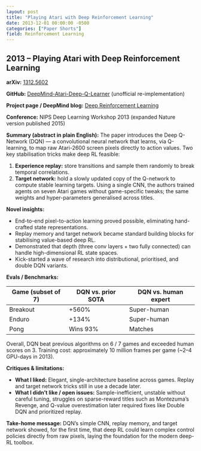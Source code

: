 ```yaml
---
layout: post
title: "Playing Atari with Deep Reinforcement Learning"
date: 2013-12-01 00:00:00 -0500
categories: ["Paper Shorts"]
field: Reinforcement Learning
---
```


## 2013 – Playing Atari with Deep Reinforcement Learning

**arXiv:** [1312.5602](https://arxiv.org/abs/1312.5602)

**GitHub:** [DeepMind-Atari-Deep-Q-Learner](https://github.com/kuz/DeepMind-Atari-Deep-Q-Learner) (unofficial re-implementation)

**Project page / DeepMind blog:** [Deep Reinforcement Learning](https://deepmind.com/blog/deep-reinforcement-learning)

**Conference:** NIPS Deep Learning Workshop 2013 (expanded Nature version published 2015)

**Summary (abstract in plain English):** The paper introduces the Deep Q-Network (DQN) — a convolutional neural network that learns, via Q-learning, to map raw Atari-2600 screen pixels directly to action values. Two key stabilisation tricks make deep RL feasible:
1. **Experience replay:** store transitions and sample them randomly to break temporal correlations.
2. **Target network:** hold a slowly updated copy of the Q-network to compute stable learning targets.
Using a single CNN, the authors trained agents on seven Atari games without game-specific tweaks; the same weights and hyper-parameters generalised across titles.

**Novel insights:**
- End-to-end pixel-to-action learning proved possible, eliminating hand-crafted state representations.
- Replay memory and target network became standard building blocks for stabilising value-based deep RL.
- Demonstrated that depth (three conv layers + two fully connected) can handle high-dimensional RL state spaces.
- Kick-started a wave of research into distributional, prioritised, and double DQN variants.

**Evals / Benchmarks:**

| Game (subset of 7) | DQN vs. prior SOTA | DQN vs. human expert |
| ------------------ | ------------------ | -------------------- |
| Breakout | +560% | Super-human |
| Enduro | +134% | Super-human |
| Pong | Wins 93% | Matches |

Overall, DQN beat previous algorithms on 6 / 7 games and exceeded human scores on 3. Training cost: approximately 10 million frames per game (~2–4 GPU-days in 2013).

**Critiques & limitations:**
- **What I liked:** Elegant, single-architecture baseline across games. Replay and target network tricks still in use a decade later.
- **What I didn’t like / open issues:** Sample-inefficient, unstable without careful tuning, struggles on sparse-reward titles such as Montezuma’s Revenge, and Q-value overestimation later required fixes like Double DQN and prioritized replay.

**Take-home message:** DQN’s simple CNN, replay memory, and target network showed, for the first time, that deep RL could learn complex control policies directly from raw pixels, laying the foundation for the modern deep-RL toolbox.
